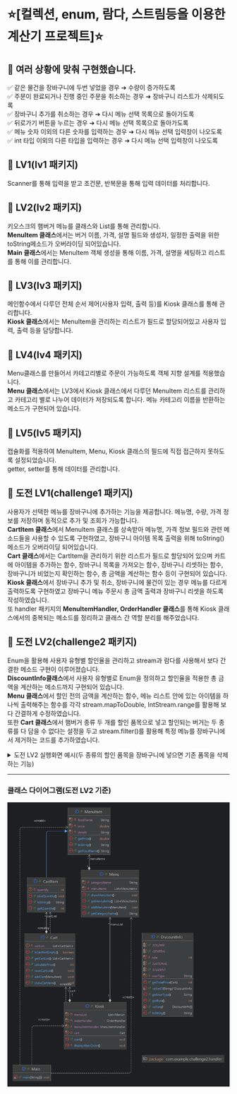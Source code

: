 # ⭐️[컬렉션, enum, 람다, 스트림등을 이용한 계산기 프로젝트]⭐️


## 💞 여러 상황에 맞춰 구현했습니다.
✅ 같은 물건을 장바구니에 두번 넣었을 경우 ➔ 수량이 증가하도록</br>
✅ 주문이 완료되거나 진행 중인 주문을 취소하는 경우 ➔ 장바구니 리스트가 삭제되도록</br>
✅ 장바구니 추가를 취소하는 경우 ➔ 다시 메뉴 선택 목록으로 돌아가도록</br>
✅ 뒤로가기 버튼을 누르는 경우 ➔ 다시 메뉴 선택 목록으로 돌아가도록</br>
✅ 메뉴 숫자 이외의 다른 숫자를 입력하는 경우 ➔ 다시 메뉴 선택 입력창이 나오도록</br>
✅ int 타입 이외의 다른 타입을 입력하는 경우 ➔ 다시 메뉴 선택 입력창이 나오도록</br>

## 💛 LV1(lv1 패키지)
Scanner를 통해 입력을 받고 조건문, 반복문을 통해 입력 데이터를 처리합니다.

## 💛 LV2(lv2 패키지)
키오스크의 햄버거 메뉴를 클래스와 List를 통해 관리합니다.</br>
**MenuItem 클래스**에서는 버거 이름, 가격, 설명 필드와 생성자, 일정한 출력을 위한 toString메소드가 오버라이딩 되어있습니다.</br>
**Main 클래스**에서는 MenuItem 객체 생성을 통해 이름, 가격, 설명을 세팅하고 리스트를 통해 이를 관리합니다.</br>

## 💛 LV3(lv3 패키지)
메인함수에서 다루던 전체 순서 제어(사용자 입력, 출력 등)를 Kiosk 클래스를 통해 관리합니다.</br>
**Kiosk 클래스**에서는 MenuItem을 관리하는 리스트가 필드로 할당되어있고 사용자 입력, 출력 등을 담당합니다.</br>

## 💛 LV4(lv4 패키지)
Menu클래스를 만들어서 카테고리별로 주문이 가능하도록 객체 지향 설계를 적용했습니다.</br>
**Menu 클래스**에서는 LV3에서 Kiosk 클래스에서 다루던 MenuItem 리스트를 관리하고 카테고리 별로 나누어 데이터가 저장되도록 합니다. 메뉴 카테고리 이름을 반환하는 메소드가 구현되어 있습니다.</br>

## 💛 LV5(lv5 패키지)
캡슐화를 적용하여 MenuItem, Menu, Kiosk 클래스의 필드에 직접 접근하지 못하도록 설정되었습니다.</br>
getter, setter를 통해 데이터를 관리합니다.</br>

## 💛 도전 LV1(challenge1 패키지)
사용자가 선택한 메뉴를 장바구니에 추가하는 기능을 제공합니다. 메뉴명, 수량, 가격 정보를 저장하며 동적으로 추가 및 조회가 가능합니다.</br>
**CartItem 클래스**에서 MenuItem 클래스를 상속받아 메뉴명, 가격 정보 필드와 관련 메소드들을 사용할 수 있도록 구현하였고, 장바구니 아이템 목록 출력을 위해 toString()메소드가 오버라이딩 되어있습니다.</br>
**Cart 클래스**에서는 CartItem을 관리하기 위한 리스트가 필드로 할당되어 있으며 카트에 아이템을 추가하는 함수, 장바구니 목록을 가져오는 함수, 장바구니 리셋하는 함수, 장바구니가 비었는지 확인하는 함수, 총 금액을 계산하는 함수 등이 구현되어 있습니다.</br>
**Kiosk 클래스**에서 장바구니 추가 및 취소, 장바구니에 물건이 있는 경우 메뉴를 다르게 출력하도록 구현하였고 장바구니 메뉴 주문시 총 금액 출력과 장바구니 리셋을 하도록 작성하였습니다.</br>
또 handler 패키지의 **MenuItemHandler, OrderHandler 클래스**를 통해 Kiosk 클래스에서의 중복되는 메소드를 정리하고 클래스 간 역할 분리를 해주었습니다.</br>

## 💛 도전 LV2(challenge2 패키지)
Enum을 활용해 사용자 유형별 할인율을 관리하고 stream과 람다를 사용해서 보다 간결한 메소드 구현이 이루어졌습니다.</br>
**DiscountInfo클래스**에서 사용자 유형별로 Enum을 정의하고 할인율을 적용한 총 금액을 계산하는 메소드까지 구현되어 있습니다.</br>
**Menu 클래스**에서 할인 전의 금액을 계산하는 함수, 메뉴 리스트 안에 있는 아이템을 하나씩 출력해주는 함수를 각각 stream.mapToDouble, IntStream.range를 활용해 보다 간결하게 수정하였습니다.</br>
또한 **Cart 클래스**에서 햄버거 종류 두 개를 할인 품목으로 넣고 할인되는 버거는 두 종류를 다 담을 수 없다는 설정을 두고 stream.filter()를 활용해 특정 메뉴를 장바구니에서 제거하는 코드를 추가하였습니다.</br>

<details>
<summary>도전 LV2 실행화면 예시(두 종류의 할인 품목을 장바구니에 넣으면 기존 품목을 삭제하는 기능)</summary>

```
[ MAIN MENU ]
1. Burgers
2. Drinks
3. Desserts
0. 종료 | 종료
메뉴의 숫자를 입력해주세요: 1

[ BURGERS MENU ]
1. 빅맥    | w 0.6 | 쇠고기 패티 두장, 소스, 치즈, 야채가 어우러진 버거
2. 쿼터파운더치즈 | w 0.7 | 쇠고기 패티, 두꺼운 치즈, 야채, 머스타드가 들어간 버거
3. 슈슈버거  | w 0.4 | [할인]통새우살 가득한 버거
4. 불고기버거 | w 0.3 | [할인]불고기 소스와 쇠고기 패티가 어우러진 버거
0. 뒤로가기 | 뒤로가기
   할인 품목은 한 종류만 주문 가능합니다.
   메뉴의 숫자를 입력해주세요: 3

선택한 메뉴: 슈슈버거  | w 0.4 | [할인]통새우살 가득한 버거

슈슈버거  | w 0.4 | [할인]통새우살 가득한 버거
위 메뉴를 장바구니에 추가하시겠습니까?
1. 확인       2. 취소
   1

슈슈버거이(가) 장바구니에 추가되었습니다.



[ MAIN MENU ]
1. Burgers
2. Drinks
3. Desserts
0. 종료 | 종료

[ ORDER MENU ]
4. Orders      | 장바구니를 확인 후 주문합니다.
5. Cancel      | 진행중인 주문을 취소합니다.
   메뉴의 숫자를 입력해주세요: 1

[ BURGERS MENU ]
1. 빅맥    | w 0.6 | 쇠고기 패티 두장, 소스, 치즈, 야채가 어우러진 버거
2. 쿼터파운더치즈 | w 0.7 | 쇠고기 패티, 두꺼운 치즈, 야채, 머스타드가 들어간 버거
3. 슈슈버거  | w 0.4 | [할인]통새우살 가득한 버거
4. 불고기버거 | w 0.3 | [할인]불고기 소스와 쇠고기 패티가 어우러진 버거
0. 뒤로가기 | 뒤로가기
   할인 품목은 한 종류만 주문 가능합니다.
   메뉴의 숫자를 입력해주세요: 4

선택한 메뉴: 불고기버거 | w 0.3 | [할인]불고기 소스와 쇠고기 패티가 어우러진 버거

불고기버거 | w 0.3 | [할인]불고기 소스와 쇠고기 패티가 어우러진 버거
위 메뉴를 장바구니에 추가하시겠습니까?
1. 확인       2. 취소
   1

불고기버거이(가) 장바구니에 추가되었습니다.



[ MAIN MENU ]
1. Burgers
2. Drinks
3. Desserts
0. 종료 | 종료

[ ORDER MENU ]
4. Orders      | 장바구니를 확인 후 주문합니다.
5. Cancel      | 진행중인 주문을 취소합니다.
   메뉴의 숫자를 입력해주세요: 2

[ DRINKS MENU ]
1. 콜라    | w 0.2 | 시원한 콜라
2. 사이다   | w 0.2 | 시원한 사이다
3. 환타    | w 0.2 | 시원한 환타
0. 뒤로가기 | 뒤로가기
   메뉴의 숫자를 입력해주세요: 1

선택한 메뉴: 콜라    | w 0.2 | 시원한 콜라

콜라    | w 0.2 | 시원한 콜라
위 메뉴를 장바구니에 추가하시겠습니까?
1. 확인       2. 취소
   1

콜라이(가) 장바구니에 추가되었습니다.



[ MAIN MENU ]
1. Burgers
2. Drinks
3. Desserts
0. 종료 | 종료

[ ORDER MENU ]
4. Orders      | 장바구니를 확인 후 주문합니다.
5. Cancel      | 진행중인 주문을 취소합니다.
   메뉴의 숫자를 입력해주세요: 4

아래와 같이 주문하시겠습니까?

[ Orders ]
불고기버거 | w 0.3 | 1개
콜라    | w 0.2 | 1개

[ Total ]
5000원

1. 주문       2. 메뉴판
   1
   할인 정보를 입력해주세요.
1. 국가 유공자 : 10%
2. 군인    : 5%
3. 학생    : 3%
4. 일반    : 0%
   3
   주문이 완료되었습니다. 금액은 w 4850원입니다.


[ MAIN MENU ]
1. Burgers
2. Drinks
3. Desserts
0. 종료 | 종료
   메뉴의 숫자를 입력해주세요: 0
   프로그램을 종료합니다.
```
</details>

---

### 클래스 다이어그램(도전 LV2 기준)
![img.png](img.png)